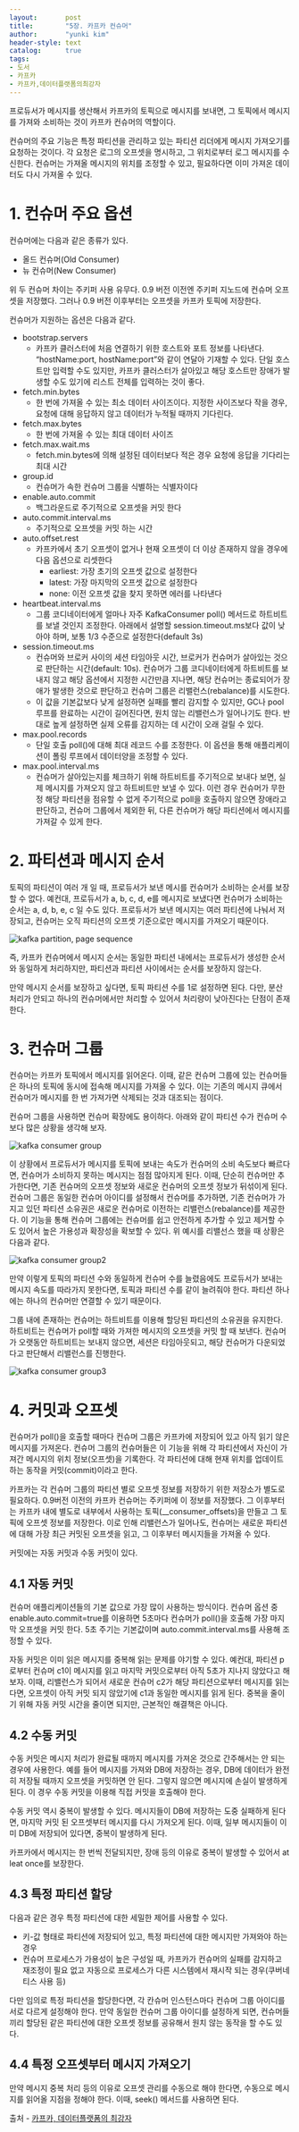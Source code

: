 ```yaml
---
layout:       post
title:        "5장. 카프카 컨슈머"
author:       "yunki kim"
header-style: text
catalog:      true
tags:
- 도서
- 카프카
- 카프카,데이터플랫폼의최강자
---
```


프로듀서가 메시지를 생산해서 카프카의 토픽으로 메시지를 보내면, 그 토픽에서 메시지를 가져와 소비하는 것이 카프카 컨슈머의 역할이다. 

컨슈머의 주요 기능은 특정 파티션을 관리하고 있는 파티션 리더에게 메시지 가져오기를 요청하는 것이다. 각 요청은 로그의 오프셋을 명시하고, 그 위치로부터 로그 메시지를 수신한다. 컨슈머는 가져올 메시지의 위치를 조정할 수 있고, 필요하다면 이미 가져온 데이터도 다시 가져올 수 있다.

# 1. 컨슈머 주요 옵션

컨슈머에는 다음과 같은 종류가 있다.

- 올드 컨슈머(Old Consumer)
- 뉴 컨슈머(New Consumer)

위 두 컨슈머 차이는 주키퍼 사용 유무다. 0.9 버전 이전엔 주키퍼 지노드에 컨슈머 오프셋을 저장했다. 그러나 0.9 버전 이후부터는 오프셋을 카프카 토픽에 저장한다.

컨슈머가 지원하는 옵션은 다음과 같다.

- bootstrap.servers
    - 카프카 클러스터에 처음 연결하기 위한 호스트와 포트 정보를 나타낸다. “hostName:port, hostName:port”와 같이 연달아 기재할 수 있다. 단일 호스트만 입력할 수도 있지만, 카프카 클러스터가 살아있고 해당 호스트만 장애가 발생할 수도 있기에 리스트 전체를 입력하는 것이 좋다.
- fetch.min.bytes
    - 한 번에 가져올 수 있는 최소 데이터 사이즈이다. 지정한 사이즈보다 작을 경우, 요청에 대해 응답하지 않고 데이터가 누적될 때까지 기다린다.
- fetch.max.bytes
    - 한 번에 가져올 수 있는 최대 데이터 사이즈
- fetch.max.wait.ms
    - fetch.min.bytes에 의해 설정된 데이터보다 적은 경우 요청에 응답을 기다리는 최대 시간
- group.id
    - 컨슈머가 속한 컨슈머 그룹을 식별하는 식별자이다
- enable.auto.commit
    - 백그라운드로 주기적으로 오프셋을 커밋 한다
- auto.commit.interval.ms
    - 주기적으로 오프셋을 커밋 하는 시간
- auto.offset.rest
    - 카프카에서 초기 오프셋이 없거나 현재 오프셋이 더 이상 존재하지 않을 경우에 다음 옵션으로 리셋한다
        - earliest: 가장 초기의 오프셋 값으로 설정한다
        - latest: 가장 마지막의 오프셋 값으로 설정한다
        - none: 이전 오프셋 값을 찾지 못하면 에러를 나타낸다
- heartbeat.interval.ms
    - 그룹 코디네이터에게 얼마나 자주 KafkaConsumer poll() 메서드로 하트비트를 보낼 것인지 조정한다. 아래에서 설명할 session.timeout.ms보다 값이 낮아야 하며, 보통 1/3 수준으로 설정한다(default 3s)
- session.timeout.ms
    - 컨슈머와 브로커 사이의 세션 타임아웃 시간, 브로커가 컨슈머가 살아있는 것으로 판단하는 시간(default: 10s). 컨슈머가 그룹 코디네이터에게 하트비트를 보내지 않고 해당 옵션에서 지정한 시간만큼 지나면, 해당 컨슈머는 종료되어가 장애가 발생한 것으로 판단하고 컨슈머 그룹은 리밸런스(rebalance)를 시도한다.
    - 이 값을 기본값보다 낮게 설정하면 실패를 빨리 감지할 수 있지만, GC나 pool 루프를 완료하는 시간이 길어진다면, 원치 않는 리밸런스가 일어나기도 한다. 반대로 높게 설정하면 실제 오류를 감지하는 데 시간이 오래 걸릴 수 있다.
- max.pool.records
    - 단일 호출 poll()에 대해 최대 레코드 수를 조정한다. 이 옵션을 통해 애플리케이션이 폴링 루프에서 데이터양을 조정할 수 있다.
- max.pool.interval.ms
    - 컨슈머가 살아있는지를 체크하기 위해 하트비트를 주기적으로 보내다 보면, 실제 메시지를 가져오지 않고 하트비트만 보낼 수 있다. 이런 경우 컨슈머가 무한정 해당 파티션을 점유할 수 없게 주기적으로 poll을 호출하지 않으면 장애라고 판단하고, 컨슈머 그룹에서 제외한 뒤, 다른 컨슈머가 해당 파티션에서 메시지를 가져갈 수 있게 한다.

# 2. 파티션과 메시지 순서

토픽의 파티션이 여러 개 일 때, 프로듀서가 보낸 메시를 컨슈머가 소비하는 순서를 보장할 수 없다. 예컨대, 프로듀서가 a, b, c, d, e를 메시지로 보냈다면 컨슈머가 소비하는 순서는 a, d, b, e, c 일 수도 있다. 프로듀서가 보낸 메시지는 여러 파티션에 나눠서 저장되고, 컨슈머는 오직 파티션의 오프셋 기준으로만 메시지를 가져오기 때문이다.

![kafka partition, page sequence](/img/2024-02-11-kafka-dataplatform5.md/img.png)

즉, 카프카 컨슈머에서 메시지 순서는 동일한 파티션 내에서는 프로듀서가 생성한 순서와 동일하게 처리하지만, 파티션과 파티션 사이에서는 순서를 보장하지 않는다.

만약 메시지 순서를 보장하고 싶다면, 토픽 파티션 수를 1로 설정하면 된다. 다만, 분산 처리가 안되고 하나의 컨슈머에서만 처리할 수 있어서 처리량이 낮아진다는 단점이 존재한다.

# 3. 컨슈머 그룹

컨슈머는 카프카 토픽에서 메시지를 읽어온다. 이때, 같은 컨슈머 그룹에 있는 컨슈머들은 하나의 토픽에 동시에 접속해 메시지를 가져올 수 있다. 이는 기존의 메시지 큐에서 컨슈머가 메시지를 한 번 가져가면 삭제되는 것과 대조되는 점이다.

컨슈머 그룹을 사용하면 컨슈머 확장에도 용이하다. 아래와 같이 파티션 수가 컨슈머 수 보다 많은 상황을 생각해 보자.

![kafka consumer group](/img/2024-02-11-kafka-dataplatform5.md/img1.png)

이 상황에서 프로듀서가 메시지를 토픽에 보내는 속도가 컨슈머의 소비 속도보다 빠르다면, 컨슈머가 소비하지 못하는 메시지는 점점 많아지게 된다.  이때, 단순히 컨슈머만 추가한다면, 기존 컨슈머의 오프셋 정보와 새로운 컨슈머의 오프셋 정보가 뒤섞이게 된다. 컨슈머 그룹은 동일한 컨슈머 아이디를 설정해서 컨슈머를 추가하면, 기존 컨슈머가 가지고 있던 파티션 소유권은 새로운 컨슈머로 이전하는 리밸런스(rebalance)를 제공한다. 이 기능을 통해 컨슈머 그룹에는 컨슈머를 쉽고 안전하게 추가할 수 있고 제거할 수도 있어서 높은 가용성과 확장성을 확보할 수 있다. 위 예시를 리밸선스 했을 때 상황은 다음과 같다.

![kafka consumer group2](/img/2024-02-11-kafka-dataplatform5.md/img2.png)

만약 이렇게 토픽의 파티션 수와 동일하게 컨슈머 수를 늘렸음에도 프로듀서가 보내는 메시지 속도를 따라가지 못한다면, 토픽과 파티션 수를 같이 늘려줘야 한다. 파티션 하나에는 하나의 컨슈머만 연결할 수 있기 때문이다.

그룹 내에 존재하는 컨슈머는 하트비트를 이용해 할당된 파티션의 소유권을 유지한다. 하트비트는 컨슈머가 poll할 때와 가져한 메시지의 오프셋을 커밋 할 때 보낸다. 컨슈머가 오랫동안 하트비트는 보내지 않으면, 세션은 타임아웃되고, 해당 컨슈머가 다운되었다고 판단해서 리밸런스를 진행한다.

![kafka consumer group3](/img/2024-02-11-kafka-dataplatform5.md/img3.png)

# 4. 커밋과 오프셋

컨슈머가 poll()을 호출할 때마다 컨슈머 그룹은 카프카에 저장되어 있고 아직 읽기 않은 메시지를 가져온다. 컨슈머 그룹의 컨슈머들은 이 기능을 위해 각 파티션에서 자신이 가져간 메시지의 위치 정보(오프셋)을 기록한다. 각 파티션에 대해 현재 위치를 업데이트하는 동작을 커밋(commit)이라고 한다.

카프카는 각 컨슈머 그룹의 파티션 별로 오프셋 정보를 저장하기 위한 저장소가 별도로 필요하다. 0.9버전 이전의 카프카 컨슈머는 주키퍼에 이 정보를 저장했다. 그 이후부터는 카프카 내에 별도로 내부에서 사용하는 토픽(__consumer_offsets)을 만들고 그 토픽에 오프셋 정보를 저장한다. 이로 인해 리밸런스가 일어나도, 컨슈머는 새로운 파티션에 대해 가장 최근 커밋된 오프셋을 읽고, 그 이후부터 메시지들을 가져올 수 있다.

커밋에는 자동 커밋과 수동 커밋이 있다.

## 4.1 자동 커밋

컨슈머 애플리케이션들의 기본 값으로 가장 많이 사용하는 방식이다. 컨슈머 옵션 중 enable.auto.commit=true를 이용하면 5초마다 컨슈머가 poll()을 호출해 가장 마지막 오프셋을 커밋 한다. 5초 주기는 기본값이며 auto.commit.interval.ms를 사용해 조정할 수 있다. 

자동 커밋은 이미 읽은 메시지를 중복해 읽는 문제를 야기할 수 있다. 예컨대, 파티션 p로부터 컨슈머 c1이 메시지를 읽고 마지막 커밋으로부터 아직 5초가 지나지 않았다고 해보자. 이때, 리밸런스가 되어서 새로운 컨슈머 c2가 해당 파티션으로부터 메시지를 읽는다면, 오프셋이 아직 커밋 되지 않았기에 c1과 동일한 메시지를 읽게 된다. 중복을 줄이기 위해 자동 커밋 시간을 줄이면 되지만, 근본적인 해결책은 아니다. 

## 4.2 수동 커밋

수동 커밋은 메시지 처리가 완료될 때까지 메시지를 가져온 것으로 간주해서는 안 되는 경우에 사용한다. 예를 들어 메시지를 가져와 DB에 저장하는 경우, DB에 데이터가 완전히 저장될 때까지 오프셋을 커밋하면 안 된다. 그렇지 않으면 메시지에 손실이 발생하게 된다. 이 경우 수동 커밋을 이용해 직접 커밋을 호출해야 한다.

수동 커밋 역시 중복이 발생할 수 있다. 메시지들이 DB에 저장하는 도중 실패하게 된다면, 마지막 커밋 된 오프셋부터 메시지를 다시 가져오게 된다. 이때, 일부 메시지들이 이미 DB에 저장되어 있다면, 중복이 발생하게 된다. 

카프카에서 메시지는 한 번씩 전달되지만, 장애 등의 이유로 중복이 발생할 수 있어서 at leat once를 보장한다.

## 4.3 특정 파티션 할당

다음과 같은 경우 특정 파티션에 대한 세밀한 제어를 사용할 수 있다.

- 키-값 형태로 파티션에 저장되어 있고, 특정 파티션에 대한 메시지만 가져와야 하는 경우
- 컨슈머 프로세스가 가용성이 높은 구성일 때, 카프카가 컨슈머의 실패를 감지하고 재조정이 필요 없고 자동으로 프로세스가 다른 시스템에서 재시작 되는 경우(쿠버네티스 사용 등)

다만 임의로 특정 파티션을 할당한다면, 각 칸슈머 인스턴스마다 컨슈머 그룹 아이디를 서로 다르게 설정해야 한다. 만약 동일한 컨슈머 그룹 아이디를 설정하게 되면, 컨슈머들끼리 할당된 같은 파티션에 대한 오프셋 정보를 공유해서 원치 않는 동작을 할 수도 있다.

## 4.4 특정 오프셋부터 메시지 가져오기

만약 메시지 중복 처리 등의 이유로 오프셋 관리를 수동으로 해야 한다면, 수동으로 메시지를 읽어올 지점을 정해야 한다. 이때, seek() 메서드를 사용하면 된다.

출처 - [카프카, 데이터플랫폼의 최강자](https://product.kyobobook.co.kr/detail/S000001973303)